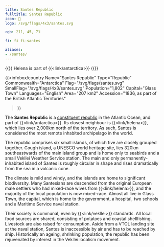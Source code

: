 ```yaml
---
title: Santes Republic
fulltitle: Santes Republic
icon: 🦞
logo: /svg/flags/4x3/santes.svg

rgb: 211, 45, 71

fi: fi fi-santes

aliases:
- /santes/
---
```

{{<note series>}}
 Helena is part of {{<link/antarctica>}}
{{</note>}}

{{<infobox/country
	 Name="Santes Republic"
	 Type="Republic"
	 Commonwealth="Antarctica"
	 Flag="/svg/flags/santes.svg"
	 SmallFlag="/svg/flags/4x3/santes.svg"
	 Population="1,802"
	 Capital="Glass Town"
	 Languages="English"
	 Area="207 km2"
	 Accession="1836, as part of the British Atlantic Territories"
 >}}

The <span class="fi fi-santes"></span> **Santes Republic** is a [constituent republic](/republics/) in the Atlantic Ocean, and part of {{<link/antarctica>}}. Its closest neighbour is {{<link/helena>}}, which lies over 2,000km north of the territory. As such, Santes is considered the most remote inhabited archipelago in the world.

The republic comprises six small islands, of which five are closely grouped together. Gough island, a UNESCO world heritage site, lies 320km southeastwards of the main island group and is home only to seabirds and a small Vekllei Weather Service station. The main and only permanently-inhabited island of Santes is roughly circular in shape and rises dramatically from the sea in a volcanic cone.

The climate is mild and windy, and the islands are home to significant biodiversity. Many Santesians are descended from the original European male settlers who had mixed-race wives from {{<link/helena>}}, and the majority of the local population is now mixed-race. Almost all live in Glass Town, the capital, which is home to the government, a hospital, two schools and a Maritime Service naval station.

Their society is communal, even by {{<link/vekllei>}} standards. All local food sources are shared, consisting of potatoes and coastal shellfishing. Livestock are also raised for consumption. Aside from a VTOL landing site at the naval station, Santes is inaccessible by air and has to be reached by ship. Historically an ageing, shrinking population, the republic has been rejuvenated by interest in the Vekllei localism movement.





